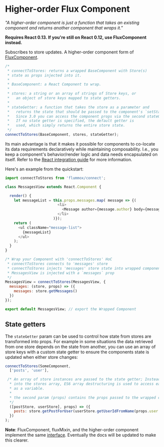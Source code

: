 Higher-order Flux Component
===========================

*"A higher-order component is just a function that takes an existing component and returns another component that wraps it."*

**Requires React 0.13. If you're still on React 0.12, use FluxComponent instead.**

Subscribes to store updates. A higher-order component form of [FluxComponent](fluxcomponent.md).

```js
/*
 * connectToStores: returns a wrapped BaseComponent with Store(s)
 * state as props injected into it.
 *
 * BaseComponent: a React Component to wrap.
 *
 * stores: a string or an array of strings of Store keys, or
 *   an object of store keys mapped to state getters.
 *
 * stateGetter: a function that takes the store as a parameter and
 *   returns the state that should be passed to the component's `setState()`.
 *   Since 3.0 you can access the component props via the second stateGetter parameter.
 *   If no state getter is specified, the default getter is
 *   used, which simply returns the entire store state.
 */
connectToStores(BaseComponent, stores, stateGetter);
```

Its main advantage is that it makes it possible for components to co-locate its data requirements declaratively while maintaining composability. I.e., you keep a component's behavior/render logic and data needs encapsulated on itself. Refer to the [React integration guide](../guides/react-integration.md) for more information.

Here's an example from the quickstart:

```js
import connectToStores from 'flummox/connect';

class MessagesView extends React.Component {

  render() {
    let messageList = this.props.messages.map( message => {(
                        <li>
                          <Message author={message.author} body={message.body} key={message.id} />
                        </li>
                      )});
    return (
      <ul className="message-list">
        {messageList}
      </ul>
    );
  }
}

/* Wrap your Component with 'connectToStores' HoC
 * connectToStores connects to 'messages' store
 * connectToStores injects 'messages' store state into wrapped component(s) props
 * MessagesView is injected with a `messages` prop
 */
MessagesView = connectToStores(MessagesView, {
  messages: (store, props) => ({
    messages: store.getMessages()
  })
});

export default MessagesView; // export the Wrapped Component
```

State getters
-------------
The `stateGetter` param can be used to control how state from stores are transformed into props. For example in some situations the data retrieved from one store depends on the state from another, you can use an array of store keys with a custom state getter to ensure the components state is updated when either store changes:

```js
connectToStores(SomeComponent,
  ['posts', 'user'],

 /* An array of store instances are passed to the state getter; Instead of indexing
  * into the stores array, ES6 array destructuring is used to access each store
  * as a variable.
  *
  * the second param (props) contains the props passed to the wrapped component
  */
  ([postStore, userStore], props) => ({
    posts: store.getPostForUser(userStore.getUserIdFromName(props.user.name))
  })
);
```

**Note**: FluxComponent, fluxMixin, and the higher-order component implement the same [interface](https://github.com/acdlite/flummox/blob/master/src/addons/reactComponentMethods.js). Eventually the docs will be updated to make this clearer.
